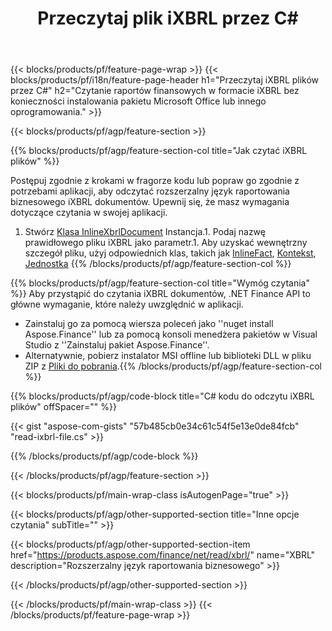 ﻿---
title: Przeczytaj plik iXBRL przez C#
description: Przykładowy kod do odczytu pliku iXBRL. Użyj kodu przykładowego API, aby odczytać pliki wsadowe iXBRL w aplikacjach opartych na .NET. 
url: /pl/net/read/ixbrl/
family: finance
platformtag: net
feature: read
informat: iXBRL
outformat: 
otherformats: 
---
{{< blocks/products/pf/feature-page-wrap >}}
{{< blocks/products/pf/i18n/feature-page-header h1="Przeczytaj iXBRL plików przez C#" h2="Czytanie raportów finansowych w formacie iXBRL bez konieczności instalowania pakietu Microsoft Office lub innego oprogramowania." >}}

{{< blocks/products/pf/agp/feature-section >}}

{{% blocks/products/pf/agp/feature-section-col title="Jak czytać iXBRL plików" %}}

Postępuj zgodnie z krokami w fragorze kodu lub popraw go zgodnie z potrzebami aplikacji, aby odczytać rozszerzalny język raportowania biznesowego iXBRL dokumentów. Upewnij się, że masz wymagania dotyczące czytania w swojej aplikacji.

1. Stwórz [Klasa InlineXbrlDocument](https://apireference.aspose.com/finance/net/aspose.finance.xbrl.inline/inlinexbrldocument) Instancja.1. Podaj nazwę prawidłowego pliku iXBRL jako parametr.1. Aby uzyskać wewnętrzny szczegół pliku, użyj odpowiednich klas, takich jak [InlineFact](https://apireference.aspose.com/finance/net/aspose.finance.xbrl.inline/inlinefact), [Kontekst](https://apireference.aspose.com/finance/net/aspose.finance.xbrl/context), [Jednostka](https://apireference.aspose.com/finance/net/aspose.finance.xbrl/unit) 
{{% /blocks/products/pf/agp/feature-section-col %}}

{{% blocks/products/pf/agp/feature-section-col title="Wymóg czytania" %}}
Aby przystąpić do czytania iXBRL dokumentów, .NET Finance API to główne wymaganie, które należy uwzględnić w aplikacji. 
- Zainstaluj go za pomocą wiersza poleceń jako ''nuget install Aspose.Finance'' lub za pomocą konsoli menedżera pakietów w Visual Studio z ''Zainstaluj pakiet Aspose.Finance''.
- Alternatywnie, pobierz instalator MSI offline lub biblioteki DLL w pliku ZIP z [Pliki do pobrania](https://downloads.aspose.com/finance/net).{{% /blocks/products/pf/agp/feature-section-col %}}

{{% blocks/products/pf/agp/code-block title="C# kodu do odczytu iXBRL plików" offSpacer="" %}}

{{< gist "aspose-com-gists" "57b485cb0e34c61c54f5e13e0de84fcb" "read-ixbrl-file.cs" >}}

{{% /blocks/products/pf/agp/code-block %}}

{{< /blocks/products/pf/agp/feature-section >}}

{{< blocks/products/pf/main-wrap-class isAutogenPage="true" >}}

{{< blocks/products/pf/agp/other-supported-section title="Inne opcje czytania" subTitle="" >}}

{{< blocks/products/pf/agp/other-supported-section-item href="https://products.aspose.com/finance/net/read/xbrl/" name="XBRL" description="Rozszerzalny język raportowania biznesowego" >}}

{{< /blocks/products/pf/agp/other-supported-section >}}

{{< /blocks/products/pf/main-wrap-class >}}
{{< /blocks/products/pf/feature-page-wrap >}}